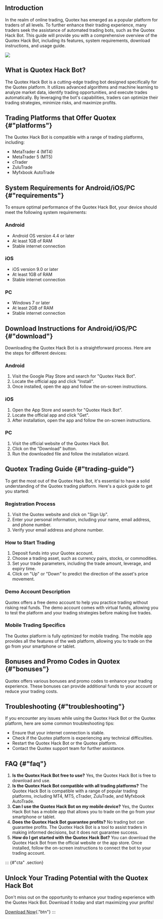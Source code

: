 ## Introduction

In the realm of online trading, Quotex has emerged as a popular platform
for traders of all levels. To further enhance their trading experience,
many traders seek the assistance of automated trading bots, such as the
Quotex Hack Bot. This guide will provide you with a comprehensive
overview of the Quotex Hack Bot, including its features, system
requirements, download instructions, and usage guide.

[![](https://static.quotex.io/files/4_en/300_250.jpg)](https://traff.sbs/brokerqxlid)

## What is Quotex Hack Bot?

The Quotex Hack Bot is a cutting-edge trading bot designed specifically
for the Quotex platform. It utilizes advanced algorithms and machine
learning to analyze market data, identify trading opportunities, and
execute trades automatically. By leveraging the bot\'s capabilities,
traders can optimize their trading strategies, minimize risks, and
maximize profits.

## Trading Platforms that Offer Quotex {#"platforms"}

The Quotex Hack Bot is compatible with a range of trading platforms,
including:

-   MetaTrader 4 (MT4)
-   MetaTrader 5 (MT5)
-   cTrader
-   ZuluTrade
-   Myfxbook AutoTrade

## System Requirements for Android/iOS/PC {#"requirements"}

To ensure optimal performance of the Quotex Hack Bot, your device should
meet the following system requirements:

### Android

-   Android OS version 4.4 or later
-   At least 1GB of RAM
-   Stable internet connection

### iOS

-   iOS version 9.0 or later
-   At least 1GB of RAM
-   Stable internet connection

### PC

-   Windows 7 or later
-   At least 2GB of RAM
-   Stable internet connection

## Download Instructions for Android/iOS/PC {#"download"}

Downloading the Quotex Hack Bot is a straightforward process. Here are
the steps for different devices:

### Android

1.  Visit the Google Play Store and search for "Quotex Hack Bot".
2.  Locate the official app and click "Install".
3.  Once installed, open the app and follow the on-screen instructions.

### iOS

1.  Open the App Store and search for "Quotex Hack Bot".
2.  Locate the official app and click "Get".
3.  After installation, open the app and follow the on-screen
    instructions.

### PC

1.  Visit the official website of the Quotex Hack Bot.
2.  Click on the "Download" button.
3.  Run the downloaded file and follow the installation wizard.

## Quotex Trading Guide {#"trading-guide"}

To get the most out of the Quotex Hack Bot, it\'s essential to have a
solid understanding of the Quotex trading platform. Here\'s a quick
guide to get you started:

### Registration Process

1.  Visit the Quotex website and click on "Sign Up".
2.  Enter your personal information, including your name, email address,
    and phone number.
3.  Verify your email address and phone number.

### How to Start Trading

1.  Deposit funds into your Quotex account.
2.  Choose a trading asset, such as currency pairs, stocks, or
    commodities.
3.  Set your trade parameters, including the trade amount, leverage, and
    expiry time.
4.  Click on "Up" or "Down" to predict the direction of the
    asset\'s price movement.

### Demo Account Description

Quotex offers a free demo account to help you practice trading without
risking real funds. The demo account comes with virtual funds, allowing
you to test the platform and your trading strategies before making live
trades.

### Mobile Trading Specifics

The Quotex platform is fully optimized for mobile trading. The mobile
app provides all the features of the web platform, allowing you to trade
on the go from your smartphone or tablet.

## Bonuses and Promo Codes in Quotex {#"bonuses"}

Quotex offers various bonuses and promo codes to enhance your trading
experience. These bonuses can provide additional funds to your account
or reduce your trading costs.

## Troubleshooting {#"troubleshooting"}

If you encounter any issues while using the Quotex Hack Bot or the
Quotex platform, here are some common troubleshooting tips:

-   Ensure that your internet connection is stable.
-   Check if the Quotex platform is experiencing any technical
    difficulties.
-   Restart the Quotex Hack Bot or the Quotex platform.
-   Contact the Quotex support team for further assistance.

## FAQ {#"faq"}

1.  **Is the Quotex Hack Bot free to use?** Yes, the Quotex Hack Bot is
    free to download and use.
2.  **Is the Quotex Hack Bot compatible with all trading platforms?**
    The Quotex Hack Bot is compatible with a range of popular trading
    platforms, including MT4, MT5, cTrader, ZuluTrade, and Myfxbook
    AutoTrade.
3.  **Can I use the Quotex Hack Bot on my mobile device?** Yes, the
    Quotex Hack Bot has a mobile app that allows you to trade on the go
    from your smartphone or tablet.
4.  **Does the Quotex Hack Bot guarantee profits?** No trading bot can
    guarantee profits. The Quotex Hack Bot is a tool to assist traders
    in making informed decisions, but it does not guarantee success.
5.  **How do I get started with the Quotex Hack Bot?** You can download
    the Quotex Hack Bot from the official website or the app store. Once
    installed, follow the on-screen instructions to connect the bot to
    your trading account.

::: {#"cta" .section}
## Unlock Your Trading Potential with the Quotex Hack Bot

Don\'t miss out on the opportunity to enhance your trading experience
with the Quotex Hack Bot. Download it today and start maximizing your
profits!

[Download Now](\%22https://traff.sbs/brokerqxlid\%22){."btn"}
:::

